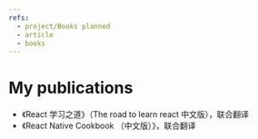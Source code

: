 ```yaml
---
refs:
  - project/Books planned
  - article
  - books
---
```

# My publications

  - 《React 学习之道》（The road to learn react 中文版），联合翻译
  - 《React Native Cookbook （中文版）》，联合翻译
